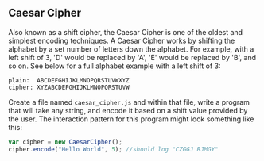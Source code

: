 ## Caesar Cipher

Also known as a shift cipher, the Caesar Cipher is one of the oldest and simplest encoding techniques.  A Caesar Cipher works by shifting the alphabet by a set number of letters down the alphabet.  For example, with a left shift of 3, 'D' would be replaced by 'A', 'E' would be replaced by 'B', and so on.  See below for a full alphabet example with a left shift of 3:

```
plain:  ABCDEFGHIJKLMNOPQRSTUVWXYZ
cipher: XYZABCDEFGHIJKLMNOPQRSTUVW
```

Create a file named `caesar_cipher.js` and within that file, write a program that will take any string, and encode it based on a shift value provided by the user.  The interaction pattern for this program might look something like this:

```javascript
var cipher = new CaesarCipher();
cipher.encode("Hello World", 5); //should log "CZGGJ RJMGY"
```
